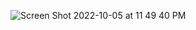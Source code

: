 ![Screen Shot 2022-10-05 at 11 49 40 PM](https://user-images.githubusercontent.com/113051612/194210076-6cf23a25-509e-4e63-afee-f558f0b9dc00.png)
